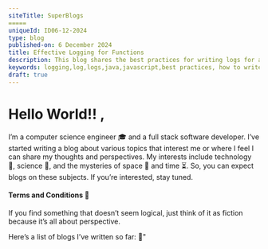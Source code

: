 ```yaml
---
siteTitle: SuperBlogs
=====
uniqueId: ID06-12-2024
type: blog
published-on: 6 December 2024
title: Effective Logging for Functions
description: This blog shares the best practices for writing logs for a functions.
keywords: logging,log,logs,java,javascript,best practices, how to write logs
draft: true
---
```


# Hello World!! , 
I’m a computer science engineer 🎓 and a full stack software developer. I’ve started writing a blog about various topics that interest me or where I feel I can share my thoughts and perspectives. My interests include technology 💾, science 🔬, and the mysteries of space 🚀 and time ⏳. So, you can expect blogs on these subjects. If you’re interested, stay tuned.

#### Terms and Conditions 📜 
If you find something that doesn’t seem logical, just think of it as fiction because it’s all about perspective.

Here’s a list of blogs I’ve written so far: 📝"